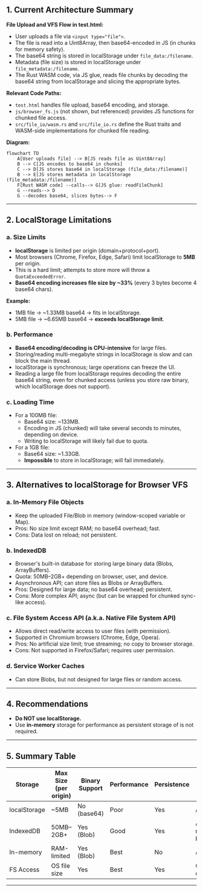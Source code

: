 ## 1. Current Architecture Summary

**File Upload and VFS Flow in test.html:**
- User uploads a file via `<input type="file">`.
- The file is read into a Uint8Array, then base64-encoded in JS (in chunks for memory safety).
- The base64 string is stored in localStorage under `file_data:/filename`.
- Metadata (file size) is stored in localStorage under `file_metadata:/filename`.
- The Rust WASM code, via JS glue, reads file chunks by decoding the base64 string from localStorage and slicing the appropriate bytes.

**Relevant Code Paths:**
- `test.html` handles file upload, base64 encoding, and storage.
- `js/browser_fs.js` (not shown, but referenced) provides JS functions for chunked file access.
- `src/file_io/wasm.rs` and `src/file_io.rs` define the Rust traits and WASM-side implementations for chunked file reading.

**Diagram:**

```mermaid
flowchart TD
    A[User uploads file] --> B[JS reads file as Uint8Array]
    B --> C[JS encodes to base64 in chunks]
    C --> D[JS stores base64 in localStorage (file_data:/filename)]
    B --> E[JS stores metadata in localStorage (file_metadata:/filename)]
    F[Rust WASM code] --calls--> G[JS glue: readFileChunk]
    G --reads--> D
    G --decodes base64, slices bytes--> F
```

---

## 2. LocalStorage Limitations

### a. Size Limits

- **localStorage** is limited per origin (domain+protocol+port).
- Most browsers (Chrome, Firefox, Edge, Safari) limit localStorage to **5MB** per origin.
- This is a hard limit; attempts to store more will throw a `QuotaExceededError`.
- **Base64 encoding increases file size by ~33%** (every 3 bytes become 4 base64 chars).

**Example:**
- 1MB file → ~1.33MB base64 → fits in localStorage.
- 5MB file → ~6.65MB base64 → **exceeds localStorage limit**.

### b. Performance

- **Base64 encoding/decoding is CPU-intensive** for large files.
- Storing/reading multi-megabyte strings in localStorage is slow and can block the main thread.
- localStorage is synchronous; large operations can freeze the UI.
- Reading a large file from localStorage requires decoding the entire base64 string, even for chunked access (unless you store raw binary, which localStorage does not support).

### c. Loading Time

- For a 100MB file:
  - Base64 size: ~133MB.
  - Encoding in JS (chunked) will take several seconds to minutes, depending on device.
  - Writing to localStorage will likely fail due to quota.
- For a 1GB file:
  - Base64 size: ~1.33GB.
  - **Impossible** to store in localStorage; will fail immediately.

---

## 3. Alternatives to localStorage for Browser VFS

### a. **In-Memory File Objects**
- Keep the uploaded File/Blob in memory (window-scoped variable or Map).
- Pros: No size limit except RAM; no base64 overhead; fast.
- Cons: Data lost on reload; not persistent.

### b. **IndexedDB**
- Browser's built-in database for storing large binary data (Blobs, ArrayBuffers).
- Quota: 50MB–2GB+ depending on browser, user, and device.
- Asynchronous API; can store files as Blobs or ArrayBuffers.
- Pros: Designed for large data; no base64 overhead; persistent.
- Cons: More complex API; async (but can be wrapped for chunked sync-like access).

### c. **File System Access API** (a.k.a. Native File System API)
- Allows direct read/write access to user files (with permission).
- Supported in Chromium browsers (Chrome, Edge, Opera).
- Pros: No artificial size limit; true streaming; no copy to browser storage.
- Cons: Not supported in Firefox/Safari; requires user permission.

### d. **Service Worker Caches**
- Can store Blobs, but not designed for large files or random access.

---

## 4. Recommendations

- **Do NOT use localStorage.**
- Use **in-memory** storage for performance as persistent storage of is not required.

---

## 5. Summary Table

| Storage      | Max Size (per origin) | Binary Support | Performance | Persistence | Browser Support     | Async |
|--------------|-----------------------|----------------|-------------|-------------|---------------------|-------|
| localStorage | ~5MB                  | No (base64)    | Poor        | Yes         | All                 | No    |
| IndexedDB    | 50MB–2GB+             | Yes (Blob)     | Good        | Yes         | All modern browsers | Yes   |
| In-memory    | RAM-limited           | Yes (Blob)     | Best        | No          | All                 | No    |
| FS Access    | OS file size          | Yes            | Best        | Yes         | Chromium only       | No    |

---
